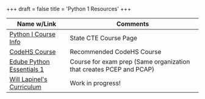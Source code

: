 +++
draft = false
title = 'Python 1 Resources'
+++

| Name w/Link | Comments |
|----------|----------|
| [Python I Course Info](https://center.ncsu.edu/nccte-cms/course_info.php?course_id=1781&choice=course&cred_id=-1&cluster_id=-1&sel_type=C&sel_id=1781&choice=course&cred_id=-1&cluster_id=-1) | State CTE Course Page |
| [CodeHS Course](https://codehs.com/course/python-programming-1/overview) | Recommended CodeHS Course |
| [Edube Python Essentials 1](https://pythoninstitute.org/python-essentials-1) | Course for exam prep (Same organization that creates PCEP and PCAP) |
| [Will Lapinel's Curriculum](https://whlapinel.github.io/python/courses/courses.html) | Work in progress! |
